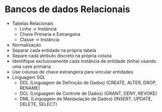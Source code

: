 # Bancos de dados Relacionais
- Tabelas Relacionais
  - Linha -> Instância
  - Chave Primaria e Estrangeira
  - Classe -> Instância
 - Normalização
  - Separar cada entidade na própria tabela
  - Separe cada atributo discreto na própria coluna
  - Identifique exclusivamente cada instância de entidade (linha) usando uma cave primária
  - Use colunas de chave estrangeira para vincular entidades
- Linguagem SQL
  - DDL (Linguagem de Definição de Dados) (CREATE, ALTER, DROP, RENAME)
  - DCL (Linguagem de Controle de Dados) (GRANT, DENY, REVOKE)
  - DML (Linguagem de Manipulação de Dados) (INSERT, UPDATE, DELETE, SELECT)
